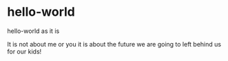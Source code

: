 # hello-world
hello-world as it is

It is not about me or you it is about the future we are going to left behind us for our kids!

